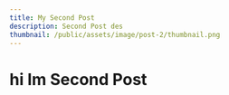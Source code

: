 ```yaml
---
title: My Second Post
description: Second Post des
thumbnail: /public/assets/image/post-2/thumbnail.png
---
```


# hi Im Second Post
